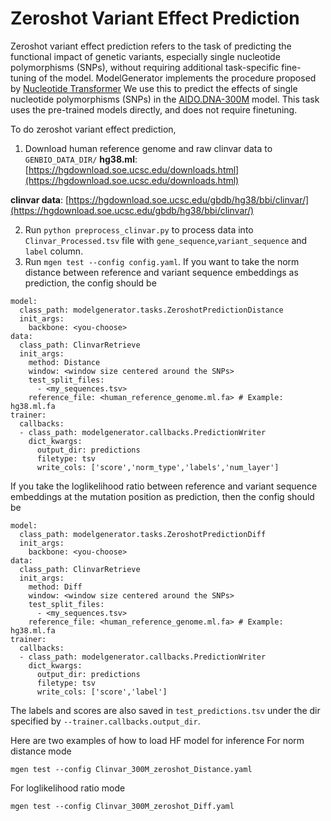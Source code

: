 # Zeroshot Variant Effect Prediction

Zeroshot variant effect prediction refers to the task of predicting the functional impact of genetic variants, especially single nucleotide polymorphisms (SNPs), without requiring additional task-specific fine-tuning of the model.
ModelGenerator implements the procedure proposed by [Nucleotide Transformer](https://www.biorxiv.org/content/10.1101/2023.01.11.523679v1)
We use this to predict the effects of single nucleotide polymorphisms (SNPs) in the [AIDO.DNA-300M](https://huggingface.co/genbio-ai/AIDO.DNA-300M) model.
This task uses the pre-trained models directly, and does not require finetuning.

To do zeroshot variant effect prediction,

1. Download human reference genome and raw clinvar data to `GENBIO_DATA_DIR/`
**hg38.ml**: [https://hgdownload.soe.ucsc.edu/downloads.html](https://hgdownload.soe.ucsc.edu/downloads.html)

**clinvar data**: [https://hgdownload.soe.ucsc.edu/gbdb/hg38/bbi/clinvar/](https://hgdownload.soe.ucsc.edu/gbdb/hg38/bbi/clinvar/)

2. Run `python preprocess_clinvar.py` to process data into `Clinvar_Processed.tsv` file with  `gene_sequence`,`variant_sequence` and `label` column.
3. Run `mgen test --config config.yaml`.
If you want to take the norm distance between reference and variant sequence embeddings as prediction, the config should be
```
model:
  class_path: modelgenerator.tasks.ZeroshotPredictionDistance
  init_args:
    backbone: <you-choose>
data:
  class_path: ClinvarRetrieve
  init_args:
    method: Distance
    window: <window size centered around the SNPs>
    test_split_files:
      - <my_sequences.tsv>
    reference_file: <human_reference_genome.ml.fa> # Example: hg38.ml.fa
trainer:
  callbacks:
  - class_path: modelgenerator.callbacks.PredictionWriter
    dict_kwargs:
      output_dir: predictions
      filetype: tsv
      write_cols: ['score','norm_type','labels','num_layer']
```
If you take the loglikelihood ratio between reference and variant sequence embeddings at the mutation position as prediction, then the config should be
```
model:
  class_path: modelgenerator.tasks.ZeroshotPredictionDiff
  init_args:
    backbone: <you-choose>
data:
  class_path: ClinvarRetrieve
  init_args:
    method: Diff
    window: <window size centered around the SNPs>
    test_split_files:
      - <my_sequences.tsv>
    reference_file: <human_reference_genome.ml.fa> # Example: hg38.ml.fa
trainer:
  callbacks:
  - class_path: modelgenerator.callbacks.PredictionWriter
    dict_kwargs:
      output_dir: predictions
      filetype: tsv
      write_cols: ['score','label']
```
The labels and scores are also saved in `test_predictions.tsv` under the dir specified by `--trainer.callbacks.output_dir`.

Here are two examples of how to load HF model for inference
For norm distance mode
```
mgen test --config Clinvar_300M_zeroshot_Distance.yaml
```
For loglikelihood ratio mode
```
mgen test --config Clinvar_300M_zeroshot_Diff.yaml
```